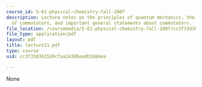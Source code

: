```yaml
---
course_id: 5-61-physical-chemistry-fall-2007
description: Lecture notes on the principles of quantum mechanics, the definition
  of commutators, and important general statements about commutators.
file_location: /coursemedia/5-61-physical-chemistry-fall-2007/cc3f33d301520cfaa2a3d6aadb1684ea_lecture11.pdf
file_type: application/pdf
layout: pdf
title: lecture11.pdf
type: course
uid: cc3f33d301520cfaa2a3d6aadb1684ea

---
```

None